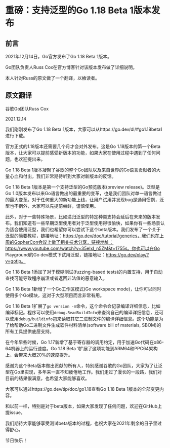 # 重磅：支持泛型的Go 1.18 Beta 1版本发布

## 前言

2021年12月14日，Go官方发布了Go 1.18 Beta 1版本。

Go团队负责人Russ Cox在官方博客针对该版本发布做了详细说明。

本人针对Russ的原文做了一个翻译，以飨读者。



## 原文翻译

谷歌Go团队Russ Cox

2021.12.14

我们刚刚发布了Go 1.18 Beta 1版本，大家可以从https://go.dev/dl/#go1.18beta1进行下载。

官方正式的1.18版本还需要几个月才会对外发布。这是Go 1.18版本的第一个Beta版本，让大家可以提前感受新版本的功能，如果大家在使用过程中遇到了任何问题，也欢迎提出来。

Go 1.18 Beta 1版本凝聚了谷歌的整个Go团队以及来自世界的Go语言贡献者的大量心血和付出，我们非常期待听到大家对新版本的反馈。

Go 1.18 Beta 1版本是第一个支持泛型的Go预览版本(preview release)。泛型是Go 1.0版本发布以来Go语言做出的最重要的变革，也是我们团队对单一语言做过的最大变革。对于任何重大的新功能上线，让用户试用并发现bug是通用惯例，泛型也不例外，大家可以先提前尝鲜，谨慎使用。

此外，对于一些特殊场景，比如递归泛型的特定种类支持会延后在未来的版本发布。我们知道有一些早期泛型使用者对于泛型使用得很愉快，如果你有一些场景认为适合使用泛型，我们也希望你可以尝试下这个beta版本。我们发布了一个关于泛型的简要教程，链接地址：https://go.dev/doc/tutorial/generics，我们也在上周的GopherCon会议上做了相关技术分享，链接地址：https://www.youtube.com/watch?v=35eIxI_n5ZM&t=1755s。你也可以在Go Playground的Go dev模式下试用泛型，链接地址：https://go.dev/play/?v=gotip。

Go 1.18 Beta 1添加了对于模糊测试(fuzzing-based tests)的内置支持，用于自动查找可能导致程序崩溃或者返回非法值的恶意输入。

Go 1.18 Beta 1新增了一个Go工作区模式(Go workspace mode)，让你可以同时使用多个Go模块，这对于大型项目而言非常有用。

Go 1.18 Beta 1扩展了`go version -m`命令，这个命令会记录编译详细信息，比如编译标记。程序可以使用`debug.ReadBuildInfo`来查询自己的编译详细信息，还可以使用`debug/buildinfo`包来读取其它二进制文件的编译详细信息。这个功能是为了给帮助Go二进制文件生成软件材料清单(software bill of materials, SBOM)的所有工具提供底层支持。

在今年早些时候，Go 1.17新增了基于寄存器的调用约定，用于加速Go代码在x86-64机器上的运行速度。Go 1.18 Beta 1扩展了这项功能到ARM64和PPC64架构上，会带来大概20%的速度提升。

感谢为这个Beta版本做出贡献的所有人，特别感谢谷歌的Go团队，大家为了让泛型在Go里实现，多年来一直不知疲倦地工作。我们走过了漫长的一段路，我们对目前的结果很满意，也希望大家能够喜欢。

大家可以通过https://go.dev/tip/doc/go1.18查看Go 1.18 Beta 1版本的全部变更内容。

和以前一样，特别是对于beta版本，如果大家发现了任何问题，欢迎在GitHub上提issue。

我们期待大家能够享受测试beta版本的过程，也祝大家在2021年剩余的日子里过得舒心。

节日快乐！

